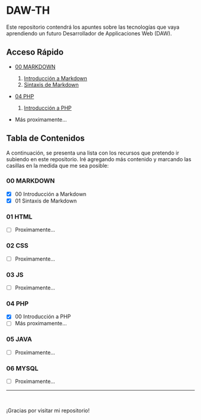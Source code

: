 # DAW-TH

Este repositorio contendrá los apuntes sobre las tecnologías que vaya aprendiendo un futuro Desarrollador de Applicaciones Web (DAW). 

## Acceso Rápido

- [00 MARKDOWN](./00%20MARKDOWN/)
  1. [Introducción a Markdown](./00%20MARKDOWN/00%20Introducción.md)
  2. [Sintaxis de Markdown](./00%20MARKDOWN/01%20Sintaxis.md)

- [04 PHP](./04%20PHP/)
  1. [Introducción a PHP](./04%20PHP/00%20Introducción.md)
  <!-- 2. [TEMA](./04%20PHP/TEMA.md) -->
      
- Más proximamente...
<!-- - [01 HTML](./01%20HTML/README.md)
- [02 CSS](./02%20CSS/README.md)
- [03 JS](./03%20JS/README.md)
- [05 JAVA](./05%20JAVA/README.md)
- [06 MYSQL](./06%20MYSQL/README.md) -->

## Tabla de Contenidos

A continuación, se presenta una lista con los recursos que pretendo ir subiendo en este repositorio. Iré agregando más contenido y marcando las casillas en la medida que me sea posible:

### 00 MARKDOWN

- [x] 00 Introducción a Markdown
- [x] 01 Sintaxis de Markdown

### 01 HTML

- [ ] Proximamente...
<!-- - [ ] Etiquetas básicas de HTML
- [ ] Estructura de una página web
- [ ] Formularios HTML -->

### 02 CSS

- [ ] Proximamente...
<!-- - [ ] Selectores de CSS
- [ ] Estilos en cascada
- [ ] Diseño de página web -->

### 03 JS

- [ ] Proximamente...
<!-- - [ ] Variables y tipos de datos
- [ ] Control de flujo
- [ ] Funciones y objetos -->

### 04 PHP

- [x] 00 Introducción a PHP
- [ ] Más proximamente...

### 05 JAVA

- [ ] Proximamente...
<!-- - [ ] Estructuras de control en Java
- [ ] Programación orientada a objetos
- [ ] Aplicaciones Java -->

### 06 MYSQL

- [ ] Proximamente...
<!-- - [ ] Consultas SQL básicas
- [ ] Diseño de bases de datos
- [ ] Administración de MySQL -->

---
<br>

¡Gracias por visitar mi repositorio!